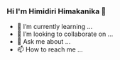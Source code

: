 ### Hi I'm Himidiri Himakanika 👋

- 🌱 I’m currently learning ...
- 👯 I’m looking to collaborate on ...
- 💬 Ask me about ...
- 📫 How to reach me ...


